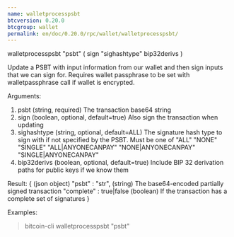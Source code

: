 ```yaml
---
name: walletprocesspsbt
btcversion: 0.20.0
btcgroup: wallet
permalink: en/doc/0.20.0/rpc/wallet/walletprocesspsbt/
---
```


walletprocesspsbt "psbt" ( sign "sighashtype" bip32derivs )

Update a PSBT with input information from our wallet and then sign inputs
that we can sign for.
Requires wallet passphrase to be set with walletpassphrase call if wallet is encrypted.

Arguments:
1. psbt           (string, required) The transaction base64 string
2. sign           (boolean, optional, default=true) Also sign the transaction when updating
3. sighashtype    (string, optional, default=ALL) The signature hash type to sign with if not specified by the PSBT. Must be one of
                  "ALL"
                  "NONE"
                  "SINGLE"
                  "ALL|ANYONECANPAY"
                  "NONE|ANYONECANPAY"
                  "SINGLE|ANYONECANPAY"
4. bip32derivs    (boolean, optional, default=true) Include BIP 32 derivation paths for public keys if we know them

Result:
{                             (json object)
  "psbt" : "str",             (string) The base64-encoded partially signed transaction
  "complete" : true|false     (boolean) If the transaction has a complete set of signatures
}

Examples:
> bitcoin-cli walletprocesspsbt "psbt"


